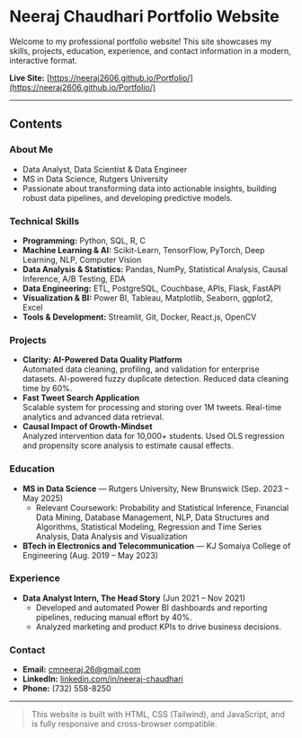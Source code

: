 # Neeraj Chaudhari Portfolio Website

Welcome to my professional portfolio website! This site showcases my skills, projects, education, experience, and contact information in a modern, interactive format.

**Live Site:** [https://neeraj2606.github.io/Portfolio/](https://neeraj2606.github.io/Portfolio/)

---

## Contents

### About Me
- Data Analyst, Data Scientist & Data Engineer
- MS in Data Science, Rutgers University
- Passionate about transforming data into actionable insights, building robust data pipelines, and developing predictive models.

### Technical Skills
- **Programming:** Python, SQL, R, C
- **Machine Learning & AI:** Scikit-Learn, TensorFlow, PyTorch, Deep Learning, NLP, Computer Vision
- **Data Analysis & Statistics:** Pandas, NumPy, Statistical Analysis, Causal Inference, A/B Testing, EDA
- **Data Engineering:** ETL, PostgreSQL, Couchbase, APIs, Flask, FastAPI
- **Visualization & BI:** Power BI, Tableau, Matplotlib, Seaborn, ggplot2, Excel
- **Tools & Development:** Streamlit, Git, Docker, React.js, OpenCV

### Projects
- **Clarity: AI-Powered Data Quality Platform**  
  Automated data cleaning, profiling, and validation for enterprise datasets. AI-powered fuzzy duplicate detection. Reduced data cleaning time by 60%.
- **Fast Tweet Search Application**  
  Scalable system for processing and storing over 1M tweets. Real-time analytics and advanced data retrieval.
- **Causal Impact of Growth-Mindset**  
  Analyzed intervention data for 10,000+ students. Used OLS regression and propensity score analysis to estimate causal effects.

### Education
- **MS in Data Science** — Rutgers University, New Brunswick (Sep. 2023 – May 2025)
  - Relevant Coursework: Probability and Statistical Inference, Financial Data Mining, Database Management, NLP, Data Structures and Algorithms, Statistical Modeling, Regression and Time Series Analysis, Data Analysis and Visualization
- **BTech in Electronics and Telecommunication** — KJ Somaiya College of Engineering (Aug. 2019 – May 2023)

### Experience
- **Data Analyst Intern, The Head Story** (Jun 2021 – Nov 2021)
  - Developed and automated Power BI dashboards and reporting pipelines, reducing manual effort by 40%.
  - Analyzed marketing and product KPIs to drive business decisions.

### Contact
- **Email:** cmneeraj.26@gmail.com
- **LinkedIn:** [linkedin.com/in/neeraj-chaudhari](https://linkedin.com/in/neeraj-chaudhari)
- **Phone:** (732) 558-8250

---

> This website is built with HTML, CSS (Tailwind), and JavaScript, and is fully responsive and cross-browser compatible. 